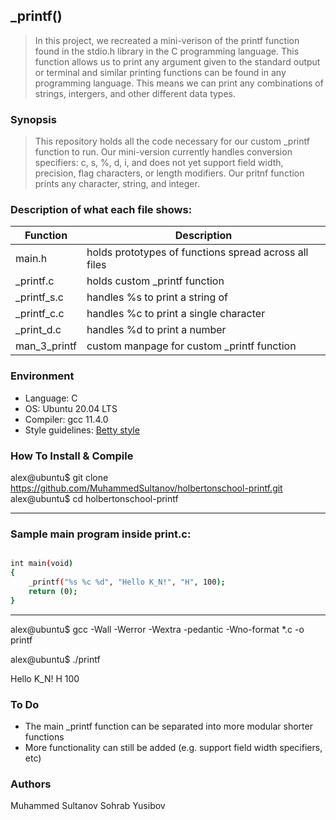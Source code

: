 ## _printf()
> In this project, we recreated a mini-verison of the printf function found in
> the stdio.h library in the C programming language. This function allows
> us to print any argument given to the standard output or terminal and similar
> printing functions can be found in any programming language. This means we can
> print any combinations of strings, intergers, and other different data types.

### Synopsis
> This repository holds all the code necessary for our custom _printf
> function to run. Our mini-version currently handles conversion specifiers:
> c, s, %, d, i,  and does not yet
> support field width, precision, flag characters, or length modifiers.
> Our pritnf function prints any character, string, and  integer.  


### Description of what each file shows:
|Function|Description|
|----|-------|
|main.h|holds prototypes of functions spread across all files|
|_printf.c|holds custom _printf function|
|_printf_s.c|handles %s to print a string of|
|_printf_c.c|handles %c to print a single character|
|_print_d.c|handles %d to print a number|
|man_3_printf|custom manpage for custom _printf function|


### Environment
* Language: C
* OS: Ubuntu 20.04 LTS
* Compiler: gcc 11.4.0
* Style guidelines: [Betty style](https://github.com/alx-tools/Betty/tree/master)

### How To Install & Compile

alex@ubuntu$ git clone https://github.com/MuhammedSultanov/holbertonschool-printf.git
alex@ubuntu$ cd holbertonschool-printf

<hr>

<h3>Sample main program inside print.c:</h3>

```bash

int main(void)
{
	_printf("%s %c %d", "Hello K_N!", "H", 100);
	return (0);
}
```
<hr>
alex@ubuntu$ gcc -Wall -Werror -Wextra -pedantic -Wno-format *.c -o printf

alex@ubuntu$ ./printf

Hello K_N! H 100

### To Do
* The main _printf function can be separated into more modular shorter functions
* More functionality can still be added (e.g. support field width specifiers, etc)

### Authors
Muhammed Sultanov
Sohrab Yusibov
